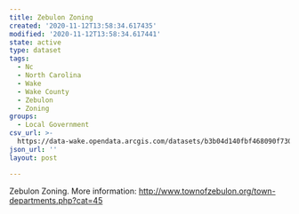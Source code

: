 ```yaml
---
title: Zebulon Zoning
created: '2020-11-12T13:58:34.617435'
modified: '2020-11-12T13:58:34.617441'
state: active
type: dataset
tags:
  - Nc
  - North Carolina
  - Wake
  - Wake County
  - Zebulon
  - Zoning
groups:
  - Local Government
csv_url: >-
  https://data-wake.opendata.arcgis.com/datasets/b3b04d140fbf468090f730e7c516ba86_27.csv?outSR=%7B%22latestWkid%22%3A2264%2C%22wkid%22%3A102719%7D
json_url: ''
layout: post

---
```

Zebulon Zoning. More information: http://www.townofzebulon.org/town-departments.php?cat=45
